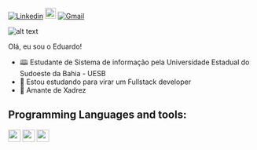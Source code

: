 [![Linkedin](https://img.shields.io/badge/-LinkedIn-blue?style=flat&logo=Linkedin&logoColor=white)](https://www.linkedin.com/in/eduardo-shy-141835192/)
[<img src="https://img.shields.io/github/followers/devshy?label=follow&style=social" height="22" title="Follow me" />](https://github.com/DevShy) 
[![Gmail](https://img.shields.io/badge/-Gmail-c14438?style=flat&logo=Gmail&logoColor=white)](eduardoshy1@gmail.com)

![alt text](https://imgur.com/a/hWGpSo5)

Olá, eu sou o Eduardo!

- 🕮 Estudante de Sistema de informação pela Universidade Estadual do Sudoeste da Bahia - UESB
- 🦏 Estou estudando para virar um Fullstack developer
- 🤝 Amante de Xadrez

<p align="center">

## Programming Languages and tools:
<img src="https://img.shields.io/badge/javascript-%23F7DF1E.svg?&style=for-the-badge&logo=javascript&logoColor=black" height="25"/>
<img src="https://img.shields.io/badge/bootstrap%20-%23563D7C.svg?&style=for-the-badge&logo=bootstrap&logoColor=white" height="25"/>
<img src="https://img.shields.io/badge/-GitHub-181717?style=flat-square&logo=github" height="25"/>
</p>


